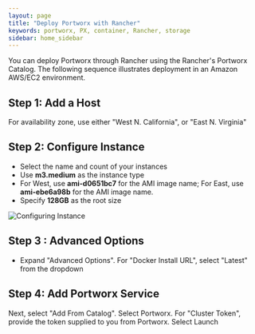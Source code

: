 ```yaml
---
layout: page
title: "Deploy Portworx with Rancher"
keywords: portworx, PX, container, Rancher, storage
sidebar: home_sidebar
---
```

You can deploy Portworx through Rancher using the Rancher's Portworx Catalog.
The following sequence illustrates deployment in an Amazon AWS/EC2 environment.

## Step 1: Add a Host
For availability zone, use either "West N. California", or "East N. Virginia"

## Step 2: Configure Instance

* Select the name and count of your instances
* Use **m3.medium** as the instance type
* For West, use **ami-d0651bc7** for the AMI image name;  For East, use **ami-ebe6a98b** for the AMI image name.
* Specify **128GB** as the root size

![Configuring Instance](images/rancher.png "Depoloying Portworx with Rancher")

## Step 3 : Advanced Options

* Expand "Advanced Options".  For "Docker Install URL", select "Latest" from the dropdown

## Step 4:  Add Portworx Service

Next, select "Add From Catalog".  Select Portworx.
For "Cluster Token", provide the token supplied to you from Portworx.
Select Launch



